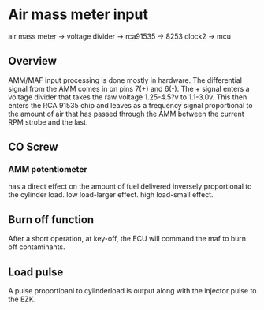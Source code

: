 # Air mass meter input

air mass meter -> voltage divider -> rca91535 -> 8253 clock2 -> mcu

## Overview
AMM/MAF input processing is done mostly in hardware. The differential signal from the AMM comes in on pins 7(+) and 6(-). The + signal enters a voltage divider that takes the raw voltage 1.25-4.5?v to 1.1-3.0v. This then enters the RCA 91535 chip and leaves as a frequency signal proportional to the amount of air that has passed through the AMM between the current RPM strobe and the last. 

## CO Screw
### AMM potentiometer
has a direct effect on the amount of fuel delivered inversely proportional to the cylinder load. low load-larger effect. high load-small effect.

## Burn off function
After a short operation, at key-off, the ECU will command the maf to burn off contaminants.

## Load pulse
A pulse proportioanl to cylinderload is output along with the injector pulse to the EZK.
